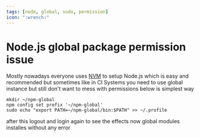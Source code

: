 ```yaml
---
tags: [node, global, sudo, permission]
icon: ":wrench:"
---
```


# Node.js global package permission issue

Mostly nowadays everyone uses [NVM](https://github.com/nvm-sh/nvm) to setup Node.js which is easy and recommended
but sometimes like in CI Systems you need to use global instance but still don't want to mess with permissions below is simplest way

```
mkdir ~/npm-global
npm config set prefix '~/npm-global'
sudo echo "export PATH=~/npm-global/bin:$PATH" >> ~/.profile
```

after this logout and login again to see the effects now global modules installes without any error
